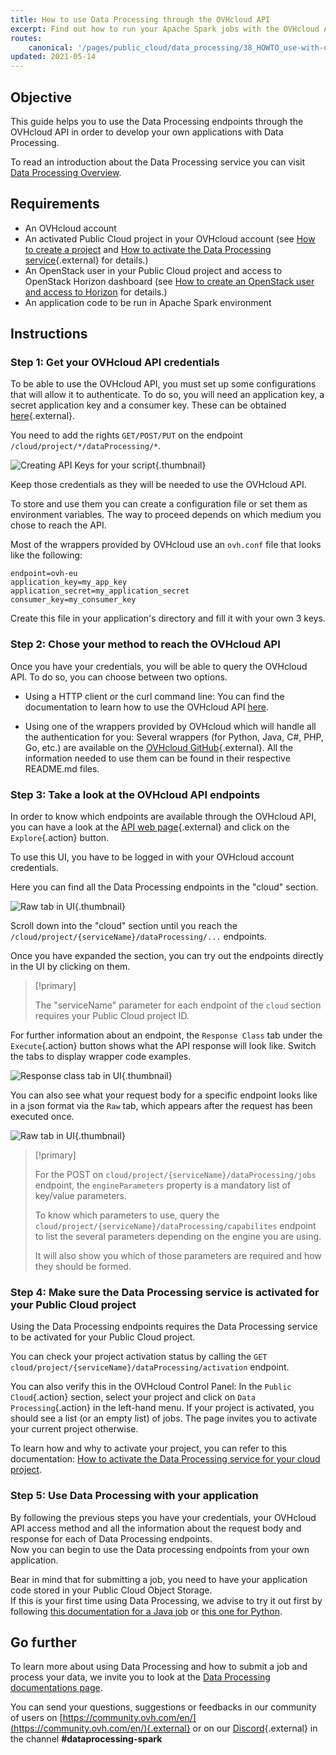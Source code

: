 ```yaml
---
title: How to use Data Processing through the OVHcloud API
excerpt: Find out how to run your Apache Spark jobs with the OVHcloud API
routes:
    canonical: '/pages/public_cloud/data_processing/38_HOWTO_use-with-ovh-api'
updated: 2021-05-14
---
```


## Objective

This guide helps you to use the Data Processing endpoints through the OVHcloud API in order to develop your own applications with Data Processing.

To read an introduction about the Data Processing service you can visit [Data Processing Overview](/pages/public_cloud/data_processing/00_CONCEPTS_Overview).

## Requirements

- An OVHcloud account
- An activated Public Cloud project in your OVHcloud account (see [How to create a project](/pages/public_cloud/compute/create_a_public_cloud_project) and [How to activate the Data Processing service](/pages/public_cloud/data_processing/30_HOWTO_activate_project){.external} for details.)
- An OpenStack user in your Public Cloud project and access to OpenStack Horizon dashboard (see [How to create an OpenStack user and access to Horizon](/pages/public_cloud/compute/introducing_horizon) for details.)
- An application code to be run in Apache Spark environment

## Instructions

### Step 1: Get your OVHcloud API credentials

To be able to use the OVHcloud API, you must set up some configurations that will allow it to authenticate.
To do so, you will need an application key, a secret application key and a consumer key. These can be obtained [here](https://eu.api.ovh.com/createToken/){.external}.

You need to add the rights `GET/POST/PUT` on the endpoint `/cloud/project/*/dataProcessing/*`.

![Creating API Keys for your script](images/keys.png){.thumbnail}

Keep those credentials as they will be needed to use the OVHcloud API.

To store and use them you can create a configuration file or set them as environment variables. 
The way to proceed depends on which medium you chose to reach the API.

Most of the wrappers provided by OVHcloud use an `ovh.conf` file that looks like the following:

```
endpoint=ovh-eu
application_key=my_app_key
application_secret=my_application_secret
consumer_key=my_consumer_key
```

Create this file in your application's directory and fill it with your own 3 keys.

### Step 2: Chose your method to reach the OVHcloud API

Once you have your credentials, you will be able to query the OVHcloud API. To do so, you can choose between two options.

- Using a HTTP client or the curl command line: You can find the documentation to learn how to use the OVHcloud API [here](/pages/manage_and_operate/api/first-steps).

- Using one of the wrappers provided by OVHcloud which will handle all the authentication for you: Several wrappers (for Python, Java, C#, PHP, Go, etc.) are available on the [OVHcloud GitHub](https://github.com/ovh?q=&type=&language=&sort=){.external}. All the information needed to use them can be found in their respective README.md files.

### Step 3: Take a look at the OVHcloud API endpoints

In order to know which endpoints are available through the OVHcloud API, you can have a look at the [API web page](https://api.ovh.com/){.external} and click on the `Explore`{.action} button.

To use this UI, you have to be logged in with your OVHcloud account credentials.

Here you can find all the Data Processing endpoints in the "cloud" section. 

![Raw tab in UI](images/cloud.png){.thumbnail}

Scroll down into the "cloud" section until you reach the `/cloud/project/{serviceName}/dataProcessing/...` endpoints.

Once you have expanded the section, you can try out the endpoints directly in the UI by clicking on them.

>[!primary]
>
> The "serviceName" parameter for each endpoint of the `cloud` section requires your Public Cloud project ID.

For further information about an endpoint, the `Response Class` tab under the `Execute`{.action} button shows what the API response will look like. Switch the tabs to display wrapper code examples.

![Response class tab in UI](images/response.png){.thumbnail}

You can also see what your request body for a specific endpoint looks like in a json format via the `Raw` tab, which appears after the request has been executed once.

![Raw tab in UI](images/raw.png){.thumbnail}

>[!primary]
>
> For the POST on `cloud/project/{serviceName}/dataProcessing/jobs` endpoint, the `engineParameters` property is a mandatory list of key/value parameters.
>
> To know which parameters to use, query the `cloud/project/{serviceName}/dataProcessing/capabilites` endpoint to list the several parameters depending on the engine you are using.
>
> It will also show you which of those parameters are required and how they should be formed.

### Step 4: Make sure the Data Processing service is activated for your Public Cloud project

Using the Data Processing endpoints requires the Data Processing service to be activated for your Public Cloud project.

You can check your project activation status by calling the `GET cloud/project/{serviceName}/dataProcessing/activation` endpoint.

You can also verify this in the OVHcloud Control Panel: In the `Public Cloud`{.action} section, select your project and click on `Data Processing`{.action} in the left-hand menu. If your project is activated, you should see a list (or an empty list) of jobs. The page invites you to activate your current project otherwise.

To learn how and why to activate your project, you can refer to this documentation: [How to activate the Data Processing service for your cloud project](/pages/public_cloud/data_processing/30_HOWTO_activate_project).

### Step 5: Use Data Processing with your application

By following the previous steps you have your credentials, your OVHcloud API access method and all the information about the request body and response for each of Data Processing endpoints.<br>Now you can begin to use the Data processing endpoints from your own application. 

Bear in mind that for submitting a job, you need to have your application code stored in your Public Cloud Object Storage.<br>
If this is your first time using Data Processing, we advise to try it out first by following [this documentation for a Java job](/pages/public_cloud/data_processing/20_GETTINGSTARTED_submit-java-scala-ui) or [this one for Python](/pages/public_cloud/data_processing/31_HOWTO_submit-python-ui).

## Go further

To learn more about using Data Processing and how to submit a job and process your data, we invite you to look at the [Data Processing documentations page](/products/public-cloud-data-analytics-data-processing).

You can send your questions, suggestions or feedbacks in our community of users on [https://community.ovh.com/en/](https://community.ovh.com/en/){.external} or on our [Discord](https://discord.gg/VVvZg8NCQM){.external} in the channel **#dataprocessing-spark**

